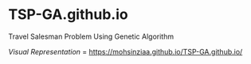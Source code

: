 # TSP-GA.github.io
Travel Salesman Problem Using Genetic Algorithm

_Visual Representation_ = https://mohsinziaa.github.io/TSP-GA.github.io/
